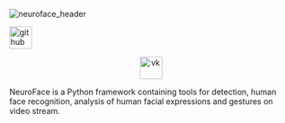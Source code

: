 ![neuroface_header](https://user-images.githubusercontent.com/83948828/178101505-a6654269-c692-41f1-b508-9ff51068fd3f.jpg)

[<img src='https://cdn.jsdelivr.net/npm/simple-icons@3.0.1/icons/github.svg' alt='github' height='40'>](https://github.com/mdvdv)

<p  bgcolor=white align='center'><img src='https://cdn.jsdelivr.net/npm/simple-icons@3.0.1/icons/vk.svg' alt='vk' height='40'></p>

NeuroFace is a Python framework containing tools for detection, human face recognition, analysis of human facial expressions and gestures on video stream.
